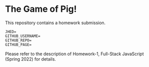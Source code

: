 # The Game of Pig!

This repository contains a homework submission.

```text
JHED=
GITHUB_USERNAME=
GITHUB_REPO=
GITHUB_PAGE=
```

Please refer to the description of Homework-1, Full-Stack JavaScript (Spring 2022) for details.
